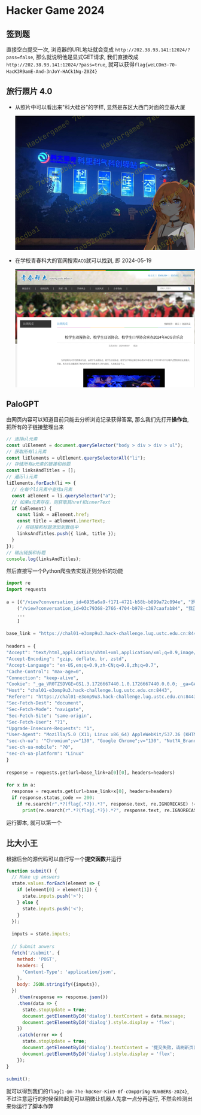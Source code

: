 # Hacker Game 2024

## 签到题

直接空白提交一次, 浏览器的URL地址就会变成 `http://202.38.93.141:12024/?pass=false`, 那么就说明他是显式GET请求, 我们直接改成 `http://202.38.93.141:12024/?pass=true`, 就可以获得`flag{weLCOm3-70-HacK3R9amE-And-3nJoY-HACk1Ng-Z0Z4}`

## 旅行照片 4.0

- 从照片中可以看出来"科大硅谷"的字样, 显然是东区大西门对面的立基大厦

  ![1731152611147](image/HackerGame2024_Writeups/1731152611147.png)

- 在学校青春科大的官网搜索`ACG`就可以找到, 即 2024-05-19

  ![1731153094096](image/HackerGame2024_Writeups/1731153094096.png)

## PaloGPT

由网页内容可以知道目前只能去分析浏览记录获得答案, 那么我们先打开**操作台**, 把所有的子链接整理出来

```js
// 选择ul元素
const ulElement = document.querySelector("body > div > div > ul");
// 获取所有li元素
const liElements = ulElement.querySelectorAll("li");
// 存储所有a元素的链接和标题
const linksAndTitles = [];
// 遍历li元素
liElements.forEach(li => {
  // 在每个li元素中查找a元素
  const aElement = li.querySelector("a");
  // 如果a元素存在，则获取其href和innerText
  if (aElement) {
    const link = aElement.href;
    const title = aElement.innerText;
    // 将链接和标题添加到数组中
    linksAndTitles.push({ link, title });
  }
});
// 输出链接和标题
console.log(linksAndTitles);
```

然后直接写一个Python爬虫去实现正则分析的功能

```py
import re
import requests

a = [("/view?conversation_id=6935a6a9-f171-4721-b58b-b899a72c094e", "罗浮山中四首 其一 模仿李云龙，写一首古诗："),
    ("/view?conversation_id=03c79368-2766-4704-b978-c387caafab84", "我正在写关于音乐表演者的培养中的思想、人生体验与文化修养的词条，想了解一下背景知识，你能详细介绍一下吗？"),
    ...
    ]

base_link = "https://chal01-e3omp9u3.hack-challenge.lug.ustc.edu.cn:8443"

headers = {
"Accept": "text/html,application/xhtml+xml,application/xml;q=0.9,image/avif,image/webp,image/apng,*/*;q=0.8,application/signed-exchange;v=b3;q=0.7",
"Accept-Encoding": "gzip, deflate, br, zstd",
"Accept-Language": "en-US,en;q=0.9,zh-CN;q=0.8,zh;q=0.7",
"Cache-Control": "max-age=0",
"Connection": "keep-alive",
"Cookie": "_ga_VR0TZSDVGE=GS1.3.1726667440.1.0.1726667440.0.0.0; _ga=GA1.1.676976481.1726667440; _ga_R7BPZT6779=GS1.1.1730520415.1.1.1730520432.43.0.1288439568; session=eyJ0b2tlbiI6IjE1NzM6TUVZQ0lRREhQQ1FaOFhXODBsU2ZFdGtrY3M3bmhiMEJLYnByYWE2Z3BTRHhBMXV5b1FJaEFKemlva0FwZDc0WE4yd29aTWtVUWNVWTMrSXhDNE52ejd3MUxXRGxwUm1nIn0.ZyW0Vg.2fNJtBufPiLCGGZMXGmFXfPWFBY",
"Host": "chal01-e3omp9u3.hack-challenge.lug.ustc.edu.cn:8443",
"Referer": "https://chal01-e3omp9u3.hack-challenge.lug.ustc.edu.cn:8443/chat",
"Sec-Fetch-Dest": "document",
"Sec-Fetch-Mode": "navigate",
"Sec-Fetch-Site": "same-origin",
"Sec-Fetch-User": "?1",
"Upgrade-Insecure-Requests": "1",
"User-Agent": "Mozilla/5.0 (X11; Linux x86_64) AppleWebKit/537.36 (KHTML, like Gecko) Chrome/130.0.0.0 Safari/537.36",
"sec-ch-ua": '"Chromium";v="130", "Google Chrome";v="130", "Not?A_Brand";v="99"',
"sec-ch-ua-mobile": "?0",
"sec-ch-ua-platform": "Linux"
}

response = requests.get(url=base_link+a[0][0], headers=headers)

for x in a:
  response = requests.get(url=base_link+x[0], headers=headers)
  if response.status_code == 200:
    if re.search(r".*?(flag{.*?}).*?", response.text, re.IGNORECASE) != None:
      print(re.search(r".*?(flag{.*?}).*?", response.text, re.IGNORECASE))
```

运行脚本, 就可以第一个

## 比大小王

根据后台的源代码可以自行写一个**提交函数**并运行

```js
function submit() {
  // Make up answers
  state.values.forEach(element => {
    if (element[0] > element[1]) {
      state.inputs.push('>');
    } else {
      state.inputs.push('<');
    }
  });

  inputs = state.inputs;

  // Submit anwers
  fetch('/submit', {
    method: 'POST',
    headers: {
      'Content-Type': 'application/json',
    },
    body: JSON.stringify({inputs}),
  })
    .then(response => response.json())
    .then(data => {
      state.stopUpdate = true;
      document.getElementById('dialog').textContent = data.message;
      document.getElementById('dialog').style.display = 'flex';
    })
    .catch(error => {
      state.stopUpdate = true;
      document.getElementById('dialog').textContent = '提交失败，请刷新页面重试';
      document.getElementById('dialog').style.display = 'flex';
    });
}

submit();
```

就可以得到我们的`flag{1-@m-7he-h@cKer-Kin9-0f-cOmp@riNg-NUmBER$-zOZ4}`, 不过注意运行的时候保险起见可以稍微让机器人先拿一点分再运行, 不然会检测出来你运行了脚本作弊

